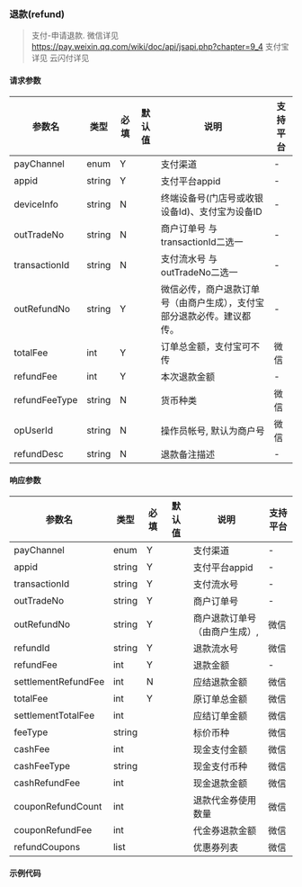 ### 退款(refund)


>支付-申请退款.
>微信详见 https://pay.weixin.qq.com/wiki/doc/api/jsapi.php?chapter=9_4
>支付宝详见
>云闪付详见

#### 请求参数

| 参数名         | 类型   | 必填 | 默认值 | 说明                           | 支持平台 |
| -------------- | ------ | ---- | ------ | ------------------------------ | -------- |
| payChannel | enum | Y |      | 支付渠道 | - |
| appid | string | Y |      | 支付平台appid | - |
| deviceInfo | string | N |      | 终端设备号(门店号或收银设备Id)、支付宝为设备ID | - |
| outTradeNo | string | N |      | 商户订单号  与transactionId二选一 | - |
| transactionId | string | N |      | 支付流水号  与outTradeNo二选一 | - |
| outRefundNo | string | Y |      | 微信必传，商户退款订单号（由商户生成），支付宝部分退款必传。建议都传。 | - |
| totalFee | int | Y |      | 订单总金额，支付宝可不传 | 微信 |
| refundFee | int | Y |      | 本次退款金额 | - |
| refundFeeType | string | N |      | 货币种类 | 微信 |
| opUserId | string | N |  | 操作员帐号, 默认为商户号                       | 微信 |
| refundDesc | string | N |      | 退款备注描述 | - |

#### 响应参数

| 参数名     | 类型   | 必填 | 默认值 | 说明          | 支持平台 |
| ---------- | ------ | ---- | ------ | ------------- | -------- |
| payChannel | enum   | Y    |        | 支付渠道      | -        |
| appid      | string | Y    |        | 支付平台appid | -        |
| transactionId | string | Y |  | 支付流水号 | - |
| outTradeNo | string | Y |  | 商户订单号 | - |
| outRefundNo | string | Y    |  | 商户退款订单号（由商户生成）, | 微信 |
| refundId | string | Y |  | 退款流水号 | 微信 |
| refundFee | int | Y |  | 退款金额 | - |
| settlementRefundFee | int | N |  | 应结退款金额 | 微信 |
| totalFee | int | Y |  | 原订单总金额 | 微信 |
| settlementTotalFee | int |  |  | 应结订单金额 | 微信 |
| feeType | string |  |  | 标价币种 | 微信 |
| cashFee | int |  |  | 现金支付金额 | 微信 |
| cashFeeType | string |  |  | 现金支付币种 | 微信 |
| cashRefundFee | int |  |  | 现金退款金额 | 微信 |
| couponRefundCount | int |  |  | 退款代金券使用数量 | 微信 |
| couponRefundFee | int |  |  | 代金券退款金额 | 微信 |
| refundCoupons | list |  |  | 优惠券列表 | 微信 |

#### 示例代码


